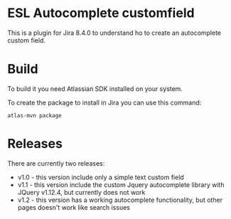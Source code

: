 # ESL Autocomplete customfield

This is a plugin for Jira 8.4.0 to understand ho to create an autocomplete custom field.

# Build

To build it you need Atlassian SDK installed on your system.

To create the package to install in Jira you can use this command:

`atlas-mvn package`

# Releases

There are currently two releases:

* v1.0 - this version include only a simple text custom field
* v1.1 - this version include the custom Jquery autocomplete library with JQuery v1.12.4, but currently does not work
* v1.2 - this version has a working autocomplete functionality, but other pages doesn't work like search issues
